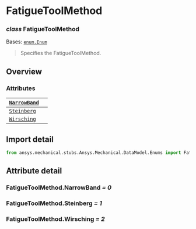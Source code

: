# FatigueToolMethod

### *class* FatigueToolMethod

Bases: [`enum.Enum`](https://docs.python.org/3/library/enum.html#enum.Enum)

> Specifies the FatigueToolMethod.

> <!-- !! processed by numpydoc !! -->

## Overview

### Attributes

| [`NarrowBand`](#FatigueToolMethod.NarrowBand)   |    |
|-------------------------------------------------|----|
| [`Steinberg`](#FatigueToolMethod.Steinberg)     |    |
| [`Wirsching`](#FatigueToolMethod.Wirsching)     |    |

## Import detail

```python
from ansys.mechanical.stubs.Ansys.Mechanical.DataModel.Enums import FatigueToolMethod
```

## Attribute detail

### FatigueToolMethod.NarrowBand *= 0*

### FatigueToolMethod.Steinberg *= 1*

### FatigueToolMethod.Wirsching *= 2*
